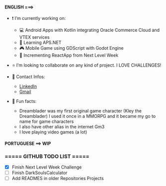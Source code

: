 #### ENGLISH ===>

- :exclamation: I’m currently working on:
  - :computer: Android Apps with Kotlin integrating Oracle Commerce Cloud and VTEX services  
  - :thought_balloon: Learning APS.NET  
  - :video_game: Mobile Game using GDScript with Godot Engine
  - :pencil: Incrementing ReactApp from Next Level Week
  
  
- :star: I’m looking to collaborate on any kind of project. I LOVE CHALLENGES!


- :e-mail: Contact Infos:
  - [LinkedIn](https://www.linkedin.com/in/carlos-gabriel-luz-monnazzi-340201156)
  - [Gmail](mailto:carlosgabrielmaster@gmail.com)

- :gem: Fun facts: 
  - Dreamblader was my first original game character (Kley the Dreamblader) I used it once in a MMORPG and it became my go to name for game characters
  - I also have other alias in the internet Gm3
  - I love playing video games (a lot)

#### PORTUGUESE ==> WIP

### ===== GITHUB TODO LIST =====

- [x] Finish Next Level Week Challenge
- [ ] Finish DarkSoulsCalculator
- [ ] Add READMES in older Repositories Projects
